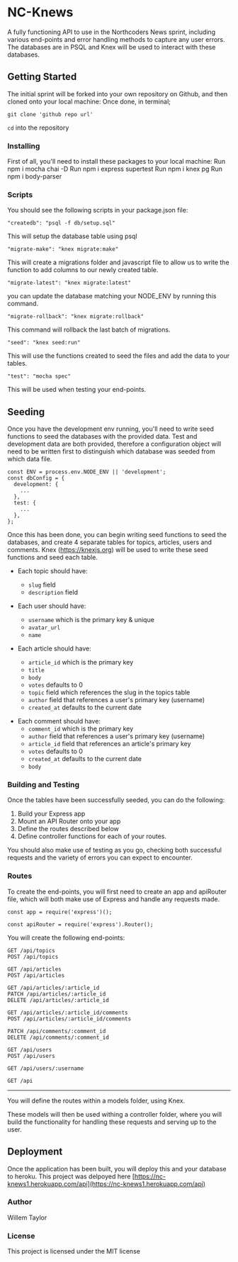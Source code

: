 # NC-Knews

A fully functioning API to use in the Northcoders News sprint, including various end-points and error handling methods to capture any user errors. The databases are in PSQL and Knex will be used to interact with these databases.

## Getting Started

The initial sprint will be forked into your own repository on Github, and then cloned onto your local machine:
Once done, in terminal;

```
git clone 'github repo url'
```

`cd` into the repository

### Installing

First of all, you'll need to install these packages to your local machine:
Run npm i mocha chai -D
Run npm i express supertest
Run npm i knex pg
Run npm i body-parser

### Scripts

You should see the following scripts in your package.json file:

```
"createdb": "psql -f db/setup.sql"
```

This will setup the database table using psql

```
"migrate-make": "knex migrate:make"
```

This will create a migrations folder and javascript file to allow us to write the function to add columns to our newly created table.

```
"migrate-latest": "knex migrate:latest"
```

you can update the database matching your NODE_ENV by running this command.

```
"migrate-rollback": "knex migrate:rollback"
```

This command will rollback the last batch of migrations.

```
"seed": "knex seed:run"
```

This will use the functions created to seed the files and add the data to your tables.

```
"test": "mocha spec"
```

This will be used when testing your end-points.

## Seeding

Once you have the development env running, you'll need to write seed functions to seed the databases with the provided data. Test and development data are both provided, therefore a configuration object will need to be written first to distinguish which database was seeded from which data file.

```
const ENV = process.env.NODE_ENV || 'development';
const dbConfig = {
  development: {
    ...
  },
  test: {
    ...
  },
};
```

Once this has been done, you can begin writing seed functions to seed the databases, and create 4 separate tables for topics, articles, users and comments. Knex (https://knexjs.org) will be used to write these seed functions and seed each table.

- Each topic should have:

  - `slug` field
  - `description` field

- Each user should have:

  - `username` which is the primary key & unique
  - `avatar_url`
  - `name`

- Each article should have:
  - `article_id` which is the primary key
  - `title`
  - `body`
  - `votes` defaults to 0
  - `topic` field which references the slug in the topics table
  - `author` field that references a user's primary key (username)
  - `created_at` defaults to the current date

* Each comment should have:
  - `comment_id` which is the primary key
  - `author` field that references a user's primary key (username)
  - `article_id` field that references an article's primary key
  - `votes` defaults to 0
  - `created_at` defaults to the current date
  - `body`

### Building and Testing

Once the tables have been successfully seeded, you can do the following:

1.  Build your Express app
2.  Mount an API Router onto your app
3.  Define the routes described below
4.  Define controller functions for each of your routes.

You should also make use of testing as you go, checking both successful requests and the variety of errors you can expect to encounter.

### Routes

To create the end-points, you will first need to create an app and apiRouter file, which will both make use of Express and handle any requests made.

```
const app = require('express')();
```

```
const apiRouter = require('express').Router();
```

You will create the following end-points:

```http
GET /api/topics
POST /api/topics

GET /api/articles
POST /api/articles

GET /api/articles/:article_id
PATCH /api/articles/:article_id
DELETE /api/articles/:article_id

GET /api/articles/:article_id/comments
POST /api/articles/:article_id/comments

PATCH /api/comments/:comment_id
DELETE /api/comments/:comment_id

GET /api/users
POST /api/users

GET /api/users/:username

GET /api
```

---

You will define the routes within a models folder, using Knex.

These models will then be used withing a controller folder, where you will build the functionality for handling these requests and serving up to the user.

## Deployment

Once the application has been built, you will deploy this and your database to heroku. This project was delpoyed here
[https://nc-knews1.herokuapp.com/api](https://nc-knews1.herokuapp.com/api)

### Author

Willem Taylor

### License

This project is licensed under the MIT license
